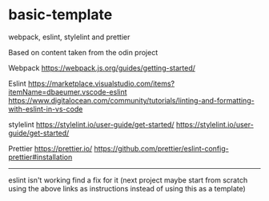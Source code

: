 # basic-template
webpack, eslint, stylelint and prettier

Based on content taken from the odin project

Webpack
https://webpack.js.org/guides/getting-started/

Eslint
https://marketplace.visualstudio.com/items?itemName=dbaeumer.vscode-eslint
https://www.digitalocean.com/community/tutorials/linting-and-formatting-with-eslint-in-vs-code

stylelint
https://stylelint.io/user-guide/get-started/
https://stylelint.io/user-guide/get-started/

Prettier
https://prettier.io/
https://github.com/prettier/eslint-config-prettier#installation

*****
eslint isn't working find a fix for it (next project maybe start from scratch using the above links as instructions instead of using this as a template)
